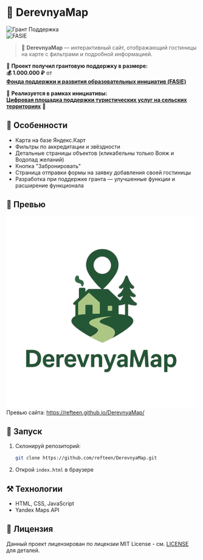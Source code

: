# 📜 **DerevnyaMap**  

![Грант Поддержка](https://img.shields.io/badge/%F0%9F%8F%86%20Грант%20поддержка-1.000.000₽-brightgreen)  
![FASIE](https://img.shields.io/badge/FASIE-%23007ACC?style=flat&logo=university&logoColor=white)  

> 🚀 **DerevnyaMap** — интерактивный сайт, отображающий гостиницы на карте с фильтрами и подробной информацией.  

🔹 **Проект получил грантовую поддержку в размере:**  
**💰 1.000.000 ₽** от  
[**Фонда поддержки и развития образовательных инициатив (FASIE)**](https://fasie.ru/)  

🔹 **Реализуется в рамках инициативы:**  
[**Цифровая площадка поддержки туристических услуг на сельских территориях**](https://pt.2035.university/project/cifrovaa-plosadka-dla-prodvizenia-gostinicnyh-uslug-na-selskih-territoriah) 🌱  

## 🌟 Особенности  

* Карта на базе Яндекс.Карт  
* Фильтры по аккредитации и звёздности  
* Детальные страницы объектов (кликабельны только Вояж и Водопад желаний)  
* Кнопка "Забронировать"  
* Страница отправки формы на заявку добавления своей гостиницы  
* Разработка при поддержке гранта — улучшенные функции и расширение функционала  

## 📸 Превью

![Логотип сайта](preview/derevnyalogo.png)
Превью сайта: https://refteen.github.io/DerevnyaMap/

## 🚀 Запуск

1. Склонируй репозиторий:

   ```bash
   git clone https://github.com/refteen/DerevnyaMap.git
   ```
2. Открой `index.html` в браузере

## ⚒️ Технологии

* HTML, CSS, JavaScript
* Yandex Maps API

## 📄 Лицензия

Данный проект лицензирован по лицензии MIT License - см. [LICENSE](LICENSE) для деталей.
